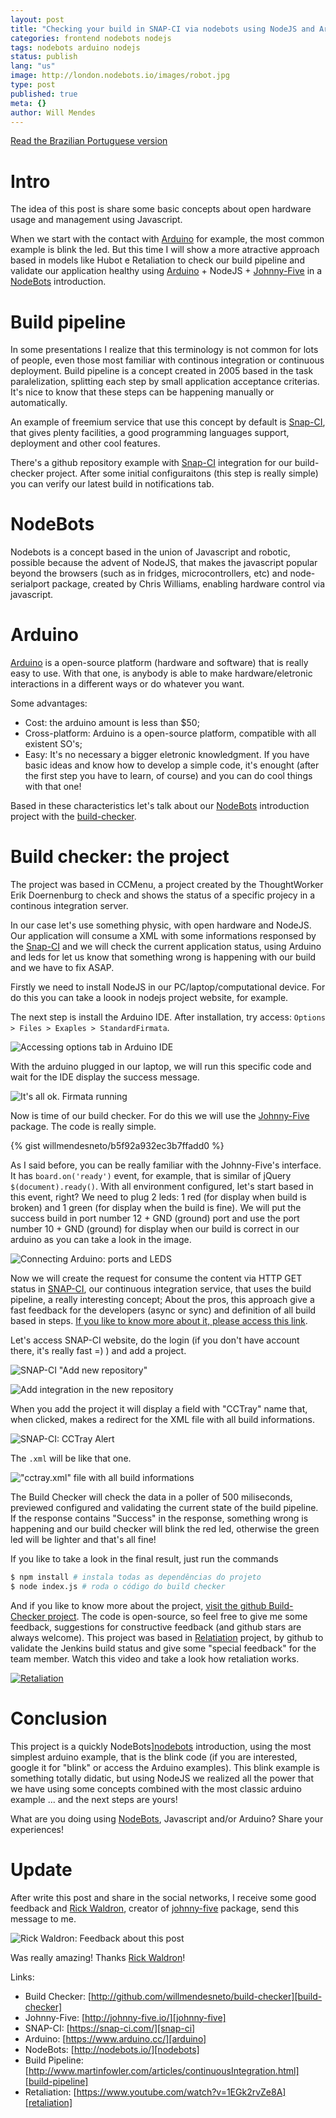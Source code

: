 ```yaml
---
layout: post
title: "Checking your build in SNAP-CI via nodebots using NodeJS and Arduino"
categories: frontend nodebots nodejs
tags: nodebots arduino nodejs
status: publish
lang: "us"
image: http://london.nodebots.io/images/robot.jpg
type: post
published: true
meta: {}
author: Will Mendes
---
```


<a class="page-link" href="{{ '/2015/10/28/checando-sua-build-pipeline-no-snap-ci-via-nodebots-utilizando-nodejs-e-arduino' | prepend: site.baseurl | replace: '//', '/' }}">Read the Brazilian Portuguese version</a>

# Intro

The idea of this post is share some basic concepts about open hardware usage and management using Javascript.

When we start with the contact with [Arduino][arduino] for example, the most common example is blink the led. But this time I will show a more atractive approach based in models like Hubot e Retaliation to check our build pipeline and validate our application healthy using [Arduino][arduino] + NodeJS + [Johnny-Five][johnny-five] in a [NodeBots][nodebots] introduction.


# Build pipeline

In some presentations I realize that this terminology is not common for lots of people, even those most familiar with continous integration or continuous deployment. Build pipeline is a concept created in 2005 based in the task paralelization, splitting each step by small application acceptance criterias. It's nice to know that these steps can be happening manually or automatically.

An example of freemium service that use this concept by default is [Snap-CI][snap-ci], that gives plenty facilities, a good programming languages support, deployment and other cool features.

There's a github repository example with [Snap-CI][snap-ci] integration for our build-checker project. After some initial configuraitons (this step is really simple) you can verify our latest build in notifications tab.


# NodeBots


Nodebots is a concept based in the union of Javascript and robotic, possible because the advent of NodeJS, that makes the javascript popular beyond the browsers (such as in fridges, microcontrollers, etc) and node-serialport package, created by Chris Williams, enabling hardware control via javascript.

# Arduino

[Arduino][arduino] is a open-source platform (hardware and software) that is really easy to use. With that one, is anybody is able to make hardware/eletronic interactions in a different ways or do whatever you want.


Some advantages:

- Cost: the arduino amount is less than $50;
- Cross-platform: Arduino is a open-source platform, compatible with all existent SO's;
- Easy: It's no necessary a bigger eletronic knowledgment. If you have basic ideas and know how to develop a simple code, it's enought (after the first step you have to learn, of course) and you can do cool things with that one!

Based in these characteristics let's talk about our [NodeBots][nodebots] introduction project with the [build-checker][build-checker].


# Build checker: the project

The project was based in CCMenu, a project created by the ThoughtWorker Erik Doernenburg to check and shows the status of a specific projecy in a continous integration server.

In our case let's use something physic, with open hardware and NodeJS. Our application will consume a XML with some informations responsed by the [Snap-CI][snap-ci] and we will check the current application status, using Arduino and leds for let us know that something wrong is happening with our build and we have to fix ASAP.

Firstly we need to install NodeJS in our PC/laptop/computational device. For do this you can take a loook in nodejs project website, for example.

The next step is install the Arduino IDE. After installation, try access: `Options > Files > Exaples > StandardFirmata`.

![Accessing options tab in Arduino IDE](/assets/images/open-firmata-example.png)

With the arduino plugged in our laptop, we will run this specific code and wait for the IDE display the success message.

![It's all ok. Firmata running](/assets/images/upload-firmata-example.png)

Now is time of our build checker. For do this we will use the [Johnny-Five][johnny-five] package. The code is really simple.

{% gist willmendesneto/b5f92a932ec3b7ffadd0 %}

As I said before, you can be really familiar with the Johnny-Five's interface. It has `board.on('ready')` event, for example, that is similar of jQuery `$(document).ready()`. With all environment configured, let's start based in this event, right? We need to plug 2 leds: 1 red (for display when build is broken) and 1 green (for display when the build is fine). We will put the success build in port number 12 + GND (ground) port and use the port number 10 + GND (ground) for display when our build is correct in our arduino as you can take a look in the image.

![Connecting Arduino: ports and LEDS](/assets/images/connecting-arduino-leds.png)

Now we will create the request for consume the content via HTTP GET status in [SNAP-CI][snap-ci], our continuous integration service, that uses the build pipeline, a really interesting concept; About the pros, this approach give a fast feedback for the developers (async or sync) and definition of all build based in steps. [If you like to know more about it, please access this link][build-pipeline].

Let's access SNAP-CI website, do the login (if you don't have account there, it's really fast =) ) and add a project.

![SNAP-CI "Add new repository"](/assets/images/snap-ci-setup-repo.png)

![Add integration in the new repository](/assets/images/snap-ci-choosing-repo.png)

When you add the project it will display a field with "CCTray" name that, when clicked, makes a redirect for the XML file with all build informations.

![SNAP-CI: CCTray Alert](/assets/images/snap-ci-cctray.png)

The `.xml` will be like that one.

!["cctray.xml" file with all build informations](/assets/images/snap-ci-build-xml.png)

The Build Checker will check the data in a poller of 500 miliseconds, previewed configured and validating the current state of the build pipeline. If the response contains "Success" in the response, something wrong is happening and our build checker will blink the red led, otherwise the green led will be lighter and that's all fine!

If you like to take a look in the final result, just run the commands

```bash
$ npm install # instala todas as dependências do projeto
$ node index.js # roda o código do build checker
```

And if you like to know more about the project, [visit the github Build-Checker project][build-checker]. The code is open-source, so feel free to give me some feedback, suggestions for constructive feedback (and github stars are always welcome). This project was based in [Relatiation][retaliation] project, by github to validate the Jenkins build status and give some "special feedback" for the team member. Watch this video and take a look how retaliation works.

[![Retaliation](http://img.youtube.com/vi/1EGk2rvZe8A/0.jpg)](https://www.youtube.com/watch?v=1EGk2rvZe8A)


# Conclusion

This project is a quickly NodeBots][nodebots] introduction, using the most simplest arduino example, that is the blink code (if you are interested, google it for "blink" or access the Arduino examples). This blink example is something totally didatic, but using NodeJS we realized all the power that we have using some concepts combined with the most classic arduino example ... and the next steps are yours!

What are you doing using [NodeBots][nodebots], Javascript and/or Arduino? Share your experiences!

# Update

After write this post and share in the social networks, I receive some good feedback and [Rick Waldron][rwaldron-twitter], creator of [johnny-five][johnny-five] package, send this message to me.

![Rick Waldron: Feedback about this post](/assets/images/rwaldron-feedback.jpeg)

Was really amazing! Thanks [Rick Waldron][rwaldron-twitter]!

Links:

* Build Checker: [http://github.com/willmendesneto/build-checker][build-checker]
* Johnny-Five: [http://johnny-five.io/][johnny-five]
* SNAP-CI: [https://snap-ci.com/][snap-ci]
* Arduino: [https://www.arduino.cc/][arduino]
* NodeBots: [http://nodebots.io/][nodebots]
* Build Pipeline: [http://www.martinfowler.com/articles/continuousIntegration.html][build-pipeline]
* Retaliation: [https://www.youtube.com/watch?v=1EGk2rvZe8A][retaliation]


[rwaldron-twitter]: https://twitter.com/rwaldron
[build-checker]:https://github.com/willmendesneto/build-checker
[johnny-five]:https://johnny-five.io/
[snap-ci]:https://snap-ci.com/
[arduino]:https://www.arduino.cc/
[nodebots]:https://nodebots.io/
[build-pipeline]:http://www.martinfowler.com/articles/continuousIntegration.html
[retaliation]:https://www.youtube.com/watch?v=1EGk2rvZe8A
